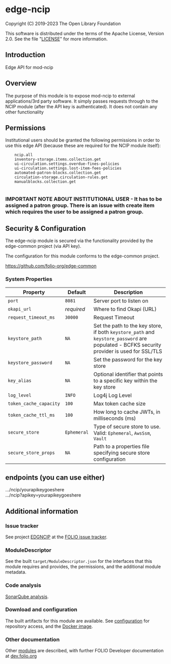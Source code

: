 # edge-ncip

Copyright (C) 2019-2023 The Open Library Foundation

This software is distributed under the terms of the Apache License,
Version 2.0. See the file "[LICENSE](LICENSE)" for more information.

## Introduction

Edge API for mod-ncip

## Overview
The purpose of this module is to expose mod-ncip to external applications/3rd party software.  It simply passes requests through to the NCIP module (after the API key is authenticated).  It does not contain any other functionality

## Permissions
Institutional users should be granted the following permissions in order to use this edge API (because these are required for the NCIP module itself):
```
    ncip.all
    inventory-storage.items.collection.get
    ui-circulation.settings.overdue-fines-policies
    ui-circulation.settings.lost-item-fees-policies
    automated-patron-blocks.collection.get
    circulation-storage.circulation-rules.get
    manualblocks.collection.get
    
```
### IMPORTANT NOTE ABOUT INSTITUTIONAL USER - It has to be assigned a patron group.  There is an issue with create item which requires the user to be assigned a patron group.

## Security & Configuration
The edge-ncip module is secured via the functionality provided by the edge-common project (via API key).  

The configuration for this module conforms to the edge-common project.

https://github.com/folio-org/edge-common

### System Properties

| Property               | Default       | Description                                                                                                                                |
|------------------------|---------------|--------------------------------------------------------------------------------------------------------------------------------------------|
| `port`                 | `8081`        | Server port to listen on                                                                                                                   |
| `okapi_url`            | *required*    | Where to find Okapi (URL)                                                                                                                  |
| `request_timeout_ms`   | `30000`       | Request Timeout                                                                                                                            |
| `keystore_path`        | `NA`          | Set the path to the key store, if both `keystore_path` and `keystore_password` are populated - BCFKS security provider is used for SSL/TLS |
| `keystore_password`    | `NA`          | Set the password for the key store                                                                                                         |
| `key_alias`            | `NA`          | Optional identifier that points to a specific key within the key store                                                                     |
| `log_level`            | `INFO`        | Log4j Log Level                                                                                                                            |
| `token_cache_capacity` | `100`         | Max token cache size                                                                                                                       |
| `token_cache_ttl_ms`   | `100`         | How long to cache JWTs, in milliseconds (ms)                                                                                               |
| `secure_store`         | `Ephemeral`   | Type of secure store to use.  Valid: `Ephemeral`, `AwsSsm`, `Vault`                                                                        |
| `secure_store_props`   | `NA`          | Path to a properties file specifying secure store configuration                                                                            |

## endpoints (you can use either)

.../ncip/yourapikeygoeshere <br>
.../ncip?apikey=yourapikeygoeshere

## Additional information

### Issue tracker

See project [EDGNCIP](https://issues.folio.org/browse/EDGNCIP)
at the [FOLIO issue tracker](https://dev.folio.org/guidelines/issue-tracker).

### ModuleDescriptor

See the built `target/ModuleDescriptor.json` for the interfaces that this module
requires and provides, the permissions, and the additional module metadata.

### Code analysis

[SonarQube analysis](https://sonarcloud.io/dashboard?id=org.folio%3Aedge-ncip).

### Download and configuration

The built artifacts for this module are available.
See [configuration](https://dev.folio.org/download/artifacts) for repository access,
and the [Docker image](https://hub.docker.com/r/folioorg/edge-ncip/).

### Other documentation

Other [modules](https://dev.folio.org/source-code/#server-side) are described,
with further FOLIO Developer documentation at [dev.folio.org](https://dev.folio.org/)

